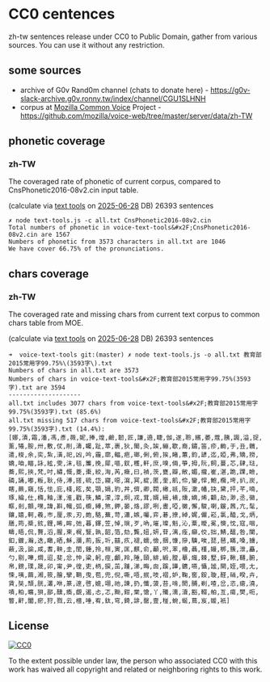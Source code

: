# CC0 centences

zh-tw sentences release under CC0 to Public Domain, gather from various sources. 
You can use it without any restriction.


## some sources

- archive of G0v Rand0m channel (chats to donate here) - https://g0v-slack-archive.g0v.ronny.tw/index/channel/CGU1SLHNH
- corpus at [Mozilla Common Voice](http://voice.mozilla.org/zh-TW/) Project - https://github.com/mozilla/voice-web/tree/master/server/data/zh-TW


## phonetic coverage 

### zh-TW

The coveraged rate of phonetic of current corpus, compared to CnsPhonetic2016-08v2.cin input table.

(calculate via [text tools](https://github.com/irvin/voice-text-tools) on [2025-06-28](https://github.com/irvin/cc0-sentences/commit/7bda1ac905c80c116e31945d26a36392713177e5) DB)
26393 sentences

```
✗ node text-tools.js -c all.txt CnsPhonetic2016-08v2.cin
Total numbers of phonetic in voice-text-tools&#x2F;CnsPhonetic2016-08v2.cin are 1567
Numbers of phonetic from 3573 characters in all.txt are 1046
We have cover 66.75% of the pronunciations.

```


## chars coverage

### zh-TW

The coveraged rate and missing chars from current text corpus to common chars table from MOE. 

(calculate via [text tools](https://github.com/irvin/voice-text-tools) on [2025-06-28](https://github.com/irvin/cc0-sentences/commit/7bda1ac905c80c116e31945d26a36392713177e5) DB)
26393 sentences

```
➜  voice-text-tools git:(master) ✗ node text-tools.js -o all.txt 教育部2015常用字99.75%\(3593字\).txt
Numbers of chars in all.txt are 3573
Numbers of chars in voice-text-tools&#x2F;教育部2015常用字99.75%(3593字).txt are 3594
--------------------
all.txt includes 3077 chars from voice-text-tools&#x2F;教育部2015常用字99.75%(3593字).txt (85.6%)
all.txt missing 517 chars from voice-text-tools&#x2F;教育部2015常用字99.75%(3593字).txt (14.4%):
[娜,漬,霜,潘,馮,彥,薇,妮,捧,煌,鹼,韌,匠,謙,遶,睫,伽,遂,聆,繽,萎,蔻,胰,諷,溢,捉,薰,犧,胺,卅,敷,仗,削,濤,矚,趾,萃,裹,狄,閩,灸,誒,繃,歇,裔,鏽,笛,疹,齣,于,丑,髖,遣,梭,余,奕,紮,潢,祀,凶,吟,霾,廓,輻,疤,瑯,俐,俯,挨,睹,蕙,鈞,諺,迄,婭,弗,矯,撈,嬌,咱,瞄,詠,絃,雯,沫,毯,簾,挽,犀,嘔,釵,穫,軒,庶,嗅,倆,箏,拇,阮,飼,蔓,芯,肆,琺,蕎,熙,挾,梵,吋,繡,慨,菱,棗,絞,洶,芮,癥,曰,禎,茨,甕,瓣,敞,媚,攏,崔,湛,跪,踝,瞼,磷,誦,嘟,粄,耿,侍,溥,搓,硫,岱,寢,噁,瀉,冥,綻,匿,奎,飢,伶,鑾,悍,鮑,欖,垮,扒,炭,瞎,蕨,窺,恬,怯,庇,棧,眩,矣,顎,娟,豹,丼,儕,卿,閥,橄,祇,阪,澈,幡,抉,黛,抨,芊,喃,琢,綸,仕,橢,釉,漾,淮,戳,筷,鱗,濛,淳,炯,戎,茸,婿,緝,裱,燻,嫡,烯,顴,劫,渺,丞,徽,眶,剎,顫,嘿,諱,斟,幟,弧,櫥,縛,煞,鉀,晏,烙,謬,咧,晝,啞,黴,懈,駿,喇,鍰,茜,亢,髦,鑲,嬉,軻,羲,巿,厘,汞,刃,皰,駱,蕪,苛,瀟,嫉,囑,弈,碁,撩,綽,娓,儼,崧,氯,醯,戈,炳,膳,筠,槳,鉉,鋰,晞,眸,弛,暮,鐸,笠,悼,瑣,歹,吶,璀,璨,魁,沁,粟,曖,冕,懊,忱,寇,咽,疇,晤,侃,贅,滔,腥,柬,梶,豎,孰,韶,箔,劾,龔,妞,妍,苷,漓,痊,癲,佼,拙,鯖,醞,咎,闌,釦,鍍,瀚,迭,瞰,晒,穌,瀰,荊,扳,圻,囍,疚,褪,蠕,儉,捆,慷,摻,驥,唉,琵,琶,瞞,嗓,擄,蔽,汲,諭,咸,耆,鞅,圭,閨,錘,拎,桓,寅,匡,麒,俞,顳,呎,苯,櫓,聶,槿,嫚,梆,簇,泄,矗,勺,剔,嘩,燜,迢,斐,忿,忡,粱,躬,痙,顱,羚,陲,頤,緋,緞,膛,摹,熾,棘,墅,鋅,鞦,韆,腑,帛,鎊,璞,晟,卯,甯,尹,徨,吏,柄,捩,茁,踵,涕,晦,囪,蹊,譁,鑣,嚥,懾,謐,閘,姪,喂,尢,悚,咦,繭,湘,筱,膾,攣,鞘,曳,苞,兜,倪,嘶,唔,抿,吱,褶,妒,鞠,窖,銨,璇,醛,硝,暌,卉,賃,奘,頹,胱,灇,咻,篆,邃,啓,媲,翊,祂,諫,扔,懺,菠,苔,啃,閡,脯,剃,喳,岔,恣,瘡,澆,嘖,粕,曠,狽,鄙,醺,瘓,覷,遏,忐,忑,黝,鉗,棠,愴,丫,殲,濡,瀆,豁,輟,舶,亙,瘍,樊,呃,瞥,鼾,闔,瘀,狩,戮,云,檀,唾,宥,鈦,穹,錡,誹,罄,壹,椪,蜿,蜒,蔦,岌,媛,衹]

```


## License

[![CC0](http://i.creativecommons.org/p/zero/1.0/88x31.png)](https://creativecommons.org/publicdomain/zero/1.0/)

To the extent possible under law, the person who associated CC0 with this work has waived all copyright and related or neighboring rights to this work.
